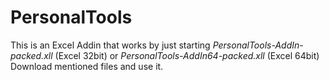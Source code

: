 # PersonalTools
This is an Excel Addin that works by just starting *PersonalTools-AddIn-packed.xll* (Excel 32bit) or *PersonalTools-AddIn64-packed.xll* (Excel 64bit)
Download mentioned files and use it. 

